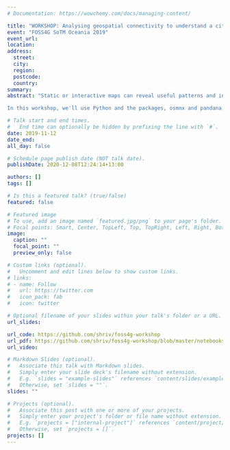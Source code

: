 ```yaml
---
# Documentation: https://wowchemy.com/docs/managing-content/

title: "WORKSHOP: Analysing geospatial connectivity to understand a city"
event: "FOSS4G SoTM Oceania 2019"
event_url:
location:
address:
  street:
  city:
  region:
  postcode:
  country:
summary:
abstract: "Static or interactive maps can reveal useful patterns and insights. For example, layering accident locations on a basemap can highlight hotspots of poor road safety. These simple data overlays can be extended to an integrated analysis with the road network for deeper insight - like accident hotspots on road segments that bottleneck commuter flows. As denizens of a city we primarily interact with the built urban environment via its streets, roads and paths. Hence, intuitive questions of the 'Urban Experience' must involve the geospatial road network. 

In this workshop, we'll use Python and the packages, osmnx and pandana, to characterise Wellington: the cool little capital of New Zealand with a unique topography. Using omsnx, pandana and data of the built environment (from OpenStreetMap and Wellington City Council open data), we can quantify how Wellington functions as a city."

# Talk start and end times.
#   End time can optionally be hidden by prefixing the line with `#`.
date: 2019-11-12
date_end: 
all_day: false

# Schedule page publish date (NOT talk date).
publishDate: 2020-12-08T12:24:14+13:00

authors: []
tags: []

# Is this a featured talk? (true/false)
featured: false

# Featured image
# To use, add an image named `featured.jpg/png` to your page's folder. 
# Focal points: Smart, Center, TopLeft, Top, TopRight, Left, Right, BottomLeft, Bottom, BottomRight.
image:
  caption: ""
  focal_point: ""
  preview_only: false

# Custom links (optional).
#   Uncomment and edit lines below to show custom links.
# links:
# - name: Follow
#   url: https://twitter.com
#   icon_pack: fab
#   icon: twitter

# Optional filename of your slides within your talk's folder or a URL.
url_slides:

url_code: https://github.com/shriv/foss4g-workshop
url_pdf: https://github.com/shriv/foss4g-workshop/blob/master/notebooks/applications.ipynb
url_video:

# Markdown Slides (optional).
#   Associate this talk with Markdown slides.
#   Simply enter your slide deck's filename without extension.
#   E.g. `slides = "example-slides"` references `content/slides/example-slides.md`.
#   Otherwise, set `slides = ""`.
slides: ""

# Projects (optional).
#   Associate this post with one or more of your projects.
#   Simply enter your project's folder or file name without extension.
#   E.g. `projects = ["internal-project"]` references `content/project/deep-learning/index.md`.
#   Otherwise, set `projects = []`.
projects: []
---
```

